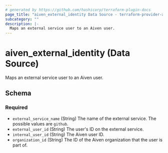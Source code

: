 ```yaml
---
# generated by https://github.com/hashicorp/terraform-plugin-docs
page_title: "aiven_external_identity Data Source - terraform-provider-aiven"
subcategory: ""
description: |-
  Maps an external service user to an Aiven user.
---
```


# aiven_external_identity (Data Source)

Maps an external service user to an Aiven user.



<!-- schema generated by tfplugindocs -->
## Schema

### Required

- `external_service_name` (String) The name of the external service. The possible values are `github`.
- `external_user_id` (String) The user's ID on the external service.
- `internal_user_id` (String) The Aiven user ID.
- `organization_id` (String) The ID of the Aiven organization that the user is part of.
